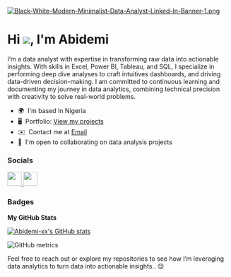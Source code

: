 [![Black-White-Modern-Minimalist-Data-Analyst-Linked-In-Banner-1.png](https://i.postimg.cc/Gmb5PpT7/Black-White-Modern-Minimalist-Data-Analyst-Linked-In-Banner-1.png)](https://postimg.cc/KRsfxxNB)

Hi ![](https://user-images.githubusercontent.com/18350557/176309783-0785949b-9127-417c-8b55-ab5a4333674e.gif), I'm Abidemi
==========================================================================================================================================

I’m a data analyst with expertise in transforming raw data into actionable insights. With skills in Excel, Power BI, Tableau, and SQL, I specialize in performing deep dive analyses to craft intuitives dashboards, and driving data-driven decision-making. I am committed to continuous learning and documenting my journey in data analytics, combining technical precision with creativity to solve real-world problems.

* 🌍  I'm based in Nigeria
* 🖥️  Portfolio: [View my projects](http://https://www.datascienceportfol.io/olowookereabidemi)
* ✉️  Contact me at [Email](mailto:abidemikaothar@gmail.com)
* 🤝  I'm open to collaborating on data analysis projects


### Socials

<p align="left"> <a href="https://www.linkedin.com/in/olowookereabidemi" target="_blank" rel="noreferrer"> <picture> <source media="(prefers-color-scheme: dark)" srcset="https://raw.githubusercontent.com/danielcranney/readme-generator/main/public/icons/socials/linkedin-dark.svg" /> <source media="(prefers-color-scheme: light)" srcset="https://raw.githubusercontent.com/danielcranney/readme-generator/main/public/icons/socials/linkedin.svg" /> <img src="https://raw.githubusercontent.com/danielcranney/readme-generator/main/public/icons/socials/linkedin.svg" width="32" height="32" /> </picture> </a> <a href="https://www.x.com/abidemi__xx" target="_blank" rel="noreferrer"> <picture> <source media="(prefers-color-scheme: dark)" srcset="https://raw.githubusercontent.com/danielcranney/readme-generator/main/public/icons/socials/twitter-dark.svg" /> <source media="(prefers-color-scheme: light)" srcset="https://raw.githubusercontent.com/danielcranney/readme-generator/main/public/icons/socials/twitter.svg" /> <img src="https://raw.githubusercontent.com/danielcranney/readme-generator/main/public/icons/socials/twitter.svg" width="32" height="32" /> </picture> </a></p>

### Badges

<b>My GitHub Stats</b>

<a href="http://www.github.com/Abidemi-xx"><img src="https://github-readme-stats.vercel.app/api?username=Olowookere-Abidemi&show_icons=true&hide=prs,issues,&title_color=3382ed&text_color=ffffff&icon_color=3382ed&bg_color=000000&hide_border=true&show_icons=true" alt="Abidemi-xx's GitHub stats" /></a>

![GitHub metrics](https://metrics.lecoq.io/Olowookere-Abidemi) 

Feel free to reach out or explore my repositories to see how I’m leveraging data analytics to turn data into actionable insights.. 😊
